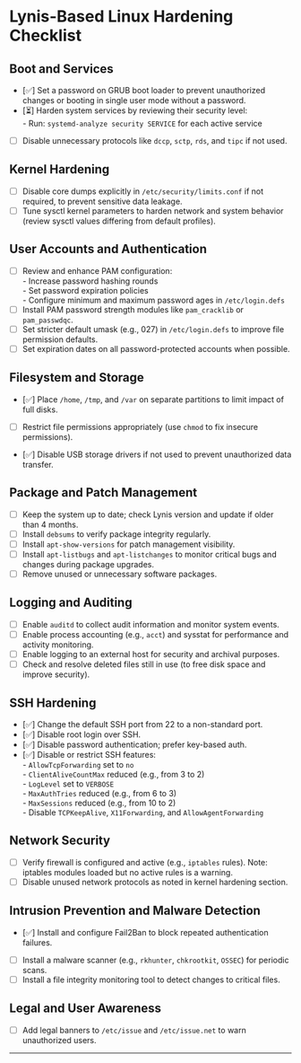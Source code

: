 # Lynis-Based Linux Hardening Checklist

## Boot and Services
- [✅] Set a password on GRUB boot loader to prevent unauthorized changes or booting in single user mode without a password.  
- [⏳] Harden system services by reviewing their security level:  
      - Run: `systemd-analyze security SERVICE` for each active service  
- [ ] Disable unnecessary protocols like `dccp`, `sctp`, `rds`, and `tipc` if not used.

## Kernel Hardening
- [ ] Disable core dumps explicitly in `/etc/security/limits.conf` if not required, to prevent sensitive data leakage.  
- [ ] Tune sysctl kernel parameters to harden network and system behavior (review sysctl values differing from default profiles).

## User Accounts and Authentication
- [ ] Review and enhance PAM configuration:  
      - Increase password hashing rounds  
      - Set password expiration policies  
      - Configure minimum and maximum password ages in `/etc/login.defs`  
- [ ] Install PAM password strength modules like `pam_cracklib` or `pam_passwdqc`.  
- [ ] Set stricter default umask (e.g., 027) in `/etc/login.defs` to improve file permission defaults.  
- [ ] Set expiration dates on all password-protected accounts when possible.  

## Filesystem and Storage
- [✅] Place `/home`, `/tmp`, and `/var` on separate partitions to limit impact of full disks.  
- [ ] Restrict file permissions appropriately (use `chmod` to fix insecure permissions).  
- [✅] Disable USB storage drivers if not used to prevent unauthorized data transfer.

## Package and Patch Management
- [ ] Keep the system up to date; check Lynis version and update if older than 4 months.  
- [ ] Install `debsums` to verify package integrity regularly.  
- [ ] Install `apt-show-versions` for patch management visibility.  
- [ ] Install `apt-listbugs` and `apt-listchanges` to monitor critical bugs and changes during package upgrades.  
- [ ] Remove unused or unnecessary software packages.

## Logging and Auditing
- [ ] Enable `auditd` to collect audit information and monitor system events.  
- [ ] Enable process accounting (e.g., `acct`) and sysstat for performance and activity monitoring.  
- [ ] Enable logging to an external host for security and archival purposes.  
- [ ] Check and resolve deleted files still in use (to free disk space and improve security).

## SSH Hardening
- [✅] Change the default SSH port from 22 to a non-standard port.
- [✅] Disable root login over SSH.  
- [✅] Disable password authentication; prefer key-based auth.  
- [✅] Disable or restrict SSH features:  
      - `AllowTcpForwarding` set to `no`  
      - `ClientAliveCountMax` reduced (e.g., from 3 to 2)  
      - `LogLevel` set to `VERBOSE`  
      - `MaxAuthTries` reduced (e.g., from 6 to 3)  
      - `MaxSessions` reduced (e.g., from 10 to 2)  
      - Disable `TCPKeepAlive`, `X11Forwarding`, and `AllowAgentForwarding`  


## Network Security
- [ ] Verify firewall is configured and active (e.g., `iptables` rules). Note: iptables modules loaded but no active rules is a warning.  
- [ ] Disable unused network protocols as noted in kernel hardening section.

## Intrusion Prevention and Malware Detection
- [✅] Install and configure Fail2Ban to block repeated authentication failures.  
- [ ] Install a malware scanner (e.g., `rkhunter`, `chkrootkit`, `OSSEC`) for periodic scans.  
- [ ] Install a file integrity monitoring tool to detect changes to critical files.

## Legal and User Awareness
- [ ] Add legal banners to `/etc/issue` and `/etc/issue.net` to warn unauthorized users.

---

